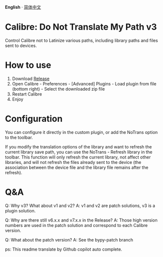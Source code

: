 __English__ · [简体中文](readme_zh.md)

# Calibre: Do Not Translate My Path v3

Control Calibre not to Latinize various paths, including library paths and files sent to devices.

# How to use

1. Download [Release](https://github.com/Cirn09/calibre-do-not-translate-my-path/releases/latest)
2. Open Calibre - Preferences - [Advanced] Plugins - Load plugin from file (bottom right) - Select the downloaded zip file
3. Restart Calibre
4. Enjoy

# Configuration

You can configure it directly in the custom plugin, or add the NoTrans option to the toolbar.

If you modify the translation options of the library and want to refresh the current library save path, you can use the NoTrans - Refresh library in the toolbar. This function will only refresh the current library, not affect other libraries, and will not refresh the files already sent to the device (the association between the device file and the library file remains after the refresh).

# Q&A

Q: Why v3? What about v1 and v2?
A: v1 and v2 are patch solutions, v3 is a plugin solution.

Q: Why are there still v6.x.x and v7.x.x in the Release?
A: Those high version numbers are used in the patch solution and correspond to each Calibre version.

Q: What about the patch version?
A: See the bypy-patch branch

ps: This readme translate by Github copilot auto complete.
